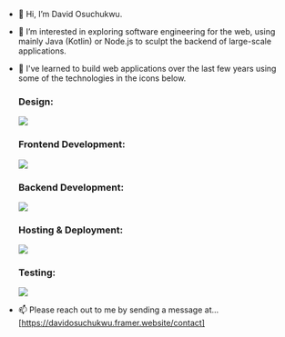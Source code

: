 - 👋 Hi, I’m David Osuchukwu.
  
- 👀 I’m interested in exploring software engineering for the web, using mainly Java (Kotlin) or Node.js to sculpt the backend of large-scale applications.
  
- 🌱 I've learned to build web applications over the last few years using some of the technologies in the icons below.

  ### Design:
    
    <a href="https://skillicons.dev">
      <img src="https://skillicons.dev/icons?i=figma," />
    </a>
   
  ### Frontend Development:
    
    <a href="https://skillicons.dev">
      <img src="https://skillicons.dev/icons?i=html,css,js,webflow,nextjs" />
    </a>
  
   ### Backend Development:
  
    <a href="https://skillicons.dev">
      <img src="https://skillicons.dev/icons?i=js,java,kotlin,spring,mongo,nodejs,docker,kubernetes,postgres" />
    </a>
  
    ### Hosting & Deployment:
    
    <a href="https://skillicons.dev">
      <img src="https://skillicons.dev/icons?i=git,aws,azure,docker,microsoft" />
    </a>
  
    ### Testing:
    
    <a href="https://skillicons.dev">
      <img src="https://skillicons.dev/icons?i=postman,jest,sentry" />
    </a>
  
  
- 📫 Please reach out to me by sending a message at... [https://davidosuchukwu.framer.website/contact]

<!---
dvco-xx/dvco-xx is a ✨ special ✨ repository because its `README.md` (this file) appears on your GitHub profile.
You can click the Preview link to take a look at your changes.
--->
